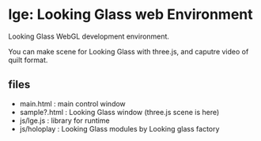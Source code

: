 # lge: Looking Glass web Environment

Looking Glass WebGL development environment.

You can make scene for Looking Glass with three.js, and caputre video of quilt format.

## files
 - main.html : main control window
 - sample?.html : Looking Glass window (three.js scene is here)
 - js/lge.js : library for runtime 
 - js/holoplay : Looking Glass modules by Looking glass factory 
